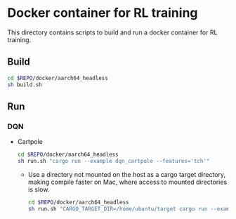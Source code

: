 # Docker container for RL training

This directory contains scripts to build and run a docker container for RL training.

## Build

```bash
cd $REPO/docker/aarch64_headless
sh build.sh
```

## Run

### DQN

* Cartpole

  ```bash
  cd $REPO/docker/aarch64_headless
  sh run.sh "cargo run --example dqn_cartpole --features='tch'"
  ```

  * Use a directory not mounted on the host as a cargo target directory,
    making compile faster on Mac, where access to mounted directories is slow.

    ```bash
    cd $REPO/docker/aarch64_headless
    sh run.sh "CARGO_TARGET_DIR=/home/ubuntu/target cargo run --example dqn_cartpole --features='tch'"
    ```
